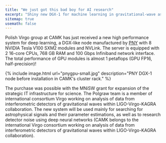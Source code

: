 ```yaml
---
title: "We just got this bad boy for AI research"
excerpt: "Shiny new DGX-1 for machine learning in gravitational-wave astronomy"
sitemap: true
usemath: false  
---
```


Polish Virgo group at CAMK has just received a new high performance system for deep learning, a DGX-like node manufactured by [PNY](http://www.pny.eu/en/consumer/explore-all-products) with 8 NVIDIA Tesla V100 SXM2 modules and NVLink. The server is equipped with 2 16-core CPUs, 768 GB RAM and 100 Gbps Infiniband network interface. The total performance of GPU modules is almost 1 petaflops (GPU FP16, half-precision)! 

{% include image.html url="pnygpu-small.jpg" description="PNY DGX-1 node before installation in CAMK's cluster rack." %}


The purchase was possible with the MNiSW grant for expansion of the strategic IT infrastructure for science. The Polgraw team is a member of international consortium Virgo working on analysis of data from interferometric detectors of gravitational waves within LIGO-Virgo-KAGRA collaboration. The new system will be used mainly for searching for astrophysical signals and their parameter estimations, as well as to research detector noise using deep neural networks (CAMK belongs to the international Virgo consortium working on analysis of data from interferometric detectors of gravitational waves within LIGO-Virgo-KAGRA collaboration). 

